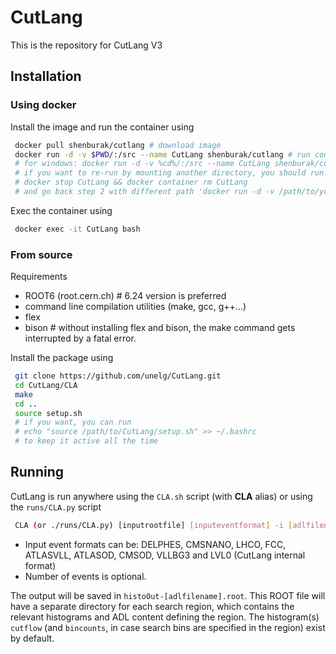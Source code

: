 # CutLang
This is the repository for CutLang V3 


## Installation

### Using docker

Install the image and run the container using
```bash
 docker pull shenburak/cutlang # download image
 docker run -d -v $PWD/:/src --name CutLang shenburak/cutlang # run container in current directory from downloaded image
 # for windows: docker run -d -v %cd%/:/src --name CutLang shenburak/cutlang
 # if you want to re-run by mounting another directory, you should run:
 # docker stop CutLang && docker container rm CutLang
 # and go back step 2 with different path 'docker run -d -v /path/to/you/want/:/src ...'
```
Exec the container using
```bash
 docker exec -it CutLang bash
```
### From source

Requirements
* ROOT6 (root.cern.ch) # 6.24 version is preferred
* command line compilation utilities (make, gcc, g++...) 
* flex
* bison # without installing flex and bison, the make command gets interrupted by a fatal error.

Install the package using
```bash
 git clone https://github.com/unelg/CutLang.git
 cd CutLang/CLA
 make
 cd ..
 source setup.sh
 # if you want, you can run
 # echo "source /path/to/CutLang/setup.sh" >> ~/.bashrc
 # to keep it active all the time
```

## Running

CutLang is run anywhere using the `CLA.sh` script (with **CLA** alias) or using the `runs/CLA.py` script

```bash
 CLA (or ./runs/CLA.py) [inputrootfile] [inputeventformat] -i [adlfilename.adl] -e [numberofevents]
```
* Input event formats can be: DELPHES, CMSNANO, LHCO, FCC, ATLASVLL, ATLASOD, CMSOD, VLLBG3 and LVL0 (CutLang internal format) 
* Number of events is optional.

The output will be saved in `histoOut-[adlfilename].root`.  This ROOT file will have a separate directory for each search region, which contains the relevant histograms and ADL content defining the region.  The histogram(s) `cutflow` (and `bincounts`, in case search bins are specified in the region) exist by default.  
